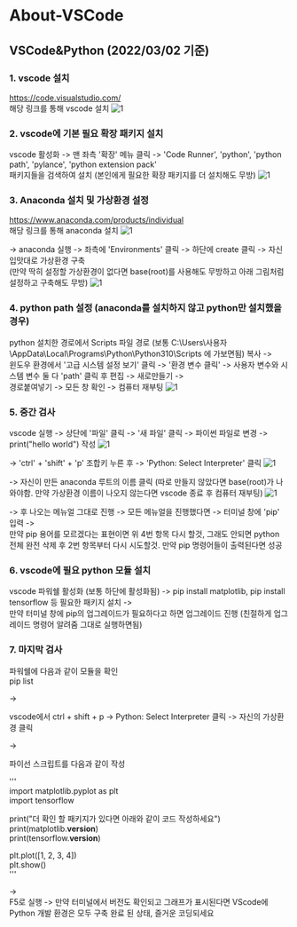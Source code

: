 # About-VSCode


## VSCode&Python (2022/03/02 기준)
### 1. vscode 설치
https://code.visualstudio.com/  
해당 링크를 통해 vscode 설치
![1](https://user-images.githubusercontent.com/17943248/156362609-3846cb14-caa0-4658-8791-c9987543ab5c.png)
  

### 2. vscode에 기본 필요 확장 패키지 설치 
vscode 활성화 -> 맨 좌측 '확장' 메뉴 클릭 -> 'Code Runner', 'python', 'python path', 'pylance', 'python extension pack'  
패키지들을 검색하여 설치 (본인에게 필요한 확장 패키지를 더 설치해도 무방)
![1](https://user-images.githubusercontent.com/17943248/156363027-7974f4c7-5922-4a56-bafc-0e3744c6a2a3.png)


### 3. Anaconda 설치 및 가상환경 설정
https://www.anaconda.com/products/individual  
해당 링크를 통해 anaconda 설치 
![1](https://user-images.githubusercontent.com/17943248/156363359-6b6aa0a8-a5ae-4db9-b624-49e6f6df14da.png)

-> anaconda 실행 -> 좌측에 'Environments' 클릭 -> 하단에 create 클릭 -> 자신입맛대로 가상환경 구축  
(만약 딱히 설정할 가상환경이 없다면 base(root)를 사용해도 무방하고 아래 그림처럼 설정하고 구축해도 무방)
![1](https://user-images.githubusercontent.com/17943248/156363791-1002b207-6165-4a82-a67b-33c94d835ae2.png)

### 4. python path 설정 (anaconda를 설치하지 않고 python만 설치했을 경우)
python 설치한 경로에서 Scripts 파일 경로 (보통 C:\Users\사용자\AppData\Local\Programs\Python\Python310\Scripts 에 가보면됨) 복사 ->  
윈도우 환경에서 '고급 시스템 설정 보기' 클릭 -> '환경 변수 클릭' -> 사용자 변수와 시스템 변수 둘 다 'path' 클릭 후 편집 -> 새로만들기 ->  
경로붙여넣기 -> 모든 창 확인 -> 컴퓨터 재부팅
![1](https://user-images.githubusercontent.com/17943248/156365373-41fe6798-488a-4774-996f-5d0933da14ec.png)


### 5. 중간 검사
vscode 실행 -> 상단에 '파일' 클릭 -> '새 파일' 클릭 -> 파이썬 파일로 변경 -> print("hello world") 작성 
![1](https://user-images.githubusercontent.com/17943248/156366994-a8012163-bb45-4702-a540-80bd70618fdc.png)

-> 'ctrl' + 'shift' + 'p' 조합키 누른 후 -> 'Python: Select Interpreter' 클릭
![1](https://user-images.githubusercontent.com/17943248/156367415-cb601a59-b406-479b-9628-32c50665bdcb.png)

-> 자신이 만든 anaconda 루트의 이름 클릭 (따로 만들지 않았다면 base(root)가 나와야함. 만약 가상환경 이름이 나오지 않는다면 vscode 종료 후 컴퓨터 재부팅)
![1](https://user-images.githubusercontent.com/17943248/156367681-9a7f2e91-278c-4c3e-a9de-9b0d5417626a.png)


-> 후 나오는 메뉴얼 그대로 진행 -> 모든 메뉴얼을 진행했다면 -> 터미널 창에 'pip' 입력 ->   
만약 pip 용어를 모르겠다는 표현이면 위 4번 항목 다시 할것, 그래도 안되면 python 전체 완전 삭제 후 2번 항목부터 다시 시도할것.
만약 pip 명령어들이 출력된다면 성공

### 6. vscode에 필요 python 모듈 설치 
vscode 파워쉘 활성화 (보통 하단에 활성화됨) -> pip install matplotlib, pip install tensorflow 등 필요한 패키지 설치 ->   
만약 터미널 창에 pip의 업그레이드가 필요하다고 하면 업그레이드 진행 (친절하게 업그레이드 명령어 알려줌 그대로 실행하면됨)

### 7. 마지막 검사
파워쉘에 다음과 같이 모듈을 확인  
pip list  

->

vscode에서 ctrl + shift + p -> Python: Select Interpreter 클릭 -> 자신의 가상환경 클릭

->

  
파이선 스크립트를 다음과 같이 작성   

'''  
import matplotlib.pyplot as plt  
import tensorflow  
  
print("더 확인 할 패키지가 있다면 아래와 같이 코드 작성하세요")  
print(matplotlib.__version__)  
print(tensorflow.__version__)  
  
plt.plot([1, 2, 3, 4])  
plt.show()  
'''  

->  
F5로 실행 -> 만약 터미널에서 버전도 확인되고 그래프가 표시된다면 VScode에 Python 개발 환경은 모두 구축 완료 된 상태, 즐거운 코딩되세요
